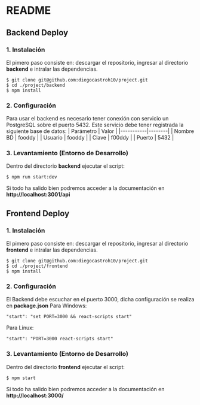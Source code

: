 # README

## Backend Deploy
### 1. Instalación
El pimero paso consiste en: descargar el repositorio, ingresar al directorio **backend** e intralar las dependencias.
```
$ git clone git@github.com:diegocastroh10/project.git
$ cd ./project/backend
$ npm install
```

### 2. Configuración
Para usar el backend es necesario tener conexión con servicio un PostgreSQL sobre el puerto 5432. Este servicio debe tener registrada la siguiente base de datos:
| Parámetro | Valor  |
|-----------|--------|
| Nombre BD | fooddy |
| Usuario   | fooddy |
| Clave     | f00ddy |
| Puerto    | 5432   |

### 3. Levantamiento (Entorno de Desarrollo)
Dentro del directorio **backend** ejecutar el script:
```
$ npm run start:dev
```
Si todo ha salido bien podremos acceder a la documentación en **http://localhost:3001/api**

## Frontend Deploy
### 1. Instalación
El pimero paso consiste en: descargar el repositorio, ingresar al directorio **frontend** e intralar las dependencias.
```
$ git clone git@github.com:diegocastroh10/project.git
$ cd ./project/frontend
$ npm install
```

### 2. Configuración
El Backend debe escuchar en el puerto 3000, dicha configuración se realiza en **package.json**
Para Windows:
```
"start": "set PORT=3000 && react-scripts start"
```
Para Linux:
```
"start": "PORT=3000 react-scripts start"
```

### 3. Levantamiento (Entorno de Desarrollo)
Dentro del directorio **frontend** ejecutar el script:
```
$ npm start
```
Si todo ha salido bien podremos acceder a la documentación en **http://localhost:3000/**
